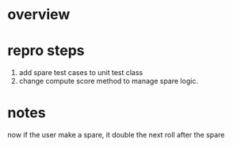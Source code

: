 # overview

# repro steps
1. add spare test cases to unit test class
1. change compute score method to manage spare logic.

# notes
now if the user make a spare, it double the next roll after the spare
